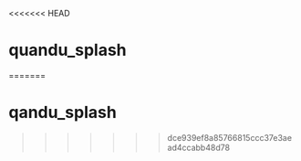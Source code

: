 <<<<<<< HEAD
# quandu_splash
=======
# qandu_splash
>>>>>>> dce939ef8a85766815ccc37e3aead4ccabb48d78
